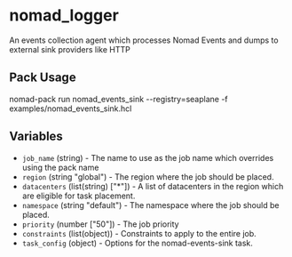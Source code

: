 # nomad_logger

An events collection agent which processes Nomad Events and dumps to external sink providers like HTTP

## Pack Usage

  nomad-pack run nomad_events_sink --registry=seaplane -f examples/nomad_events_sink.hcl

## Variables

- `job_name` (string) - The name to use as the job name which overrides using the pack name
- `region` (string "global") - The region where the job should be placed.
- `datacenters` (list(string) ["*"]) - A list of datacenters in the region which are eligible for
  task placement.
- `namespace` (string "default") - The namespace where the job should be placed.
- `priority` (number ["50"]) - The job priority
- `constraints` (list(object)) - Constraints to apply to the entire job.
- `task_config` (object) - Options for the nomad-events-sink task.
